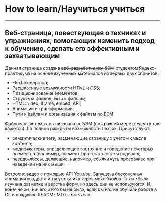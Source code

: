 # How to learn/Научиться учиться
---
## Веб-страница, повествующая о техниках и упражнениях, помогающих изменить подход к обучению, сделать его эффективным и захватывающим
Данная страница создана ~~веб-разработчиком 80lvl~~ студентом Яндекс-практикума на основе изученных материалов из первых двух спринтов:
 * Flexbox-верстка;
 * Расширенные возможности HTML и CSS;
 * Позиционирование элементов;
 * Структура файлов, пкти к файлам;
 * HTML: video, iframe, embed, API;
 * Анимации и трансформации;
 * Пути к файлам и организация к файлам по БЭМ

Файловая система организована по БЭМ (по крайней мере студенту так кажется). По полной раскрыты возможности flexbox. Присутствуют:
* семантические теги, размечающие страницу с учётом смысла контента;
* модификаторы, определяющие состояние и поведение некоторых элементов (например, элемент logo в заголовке и подвале);
* псевдоклассы, делающие, например, ссылки чуть прозрачнее при наведении на них мыши

Встроено видео с помощью API Youtube. Запущена бесконечная анимация квадрата и треугольника  через микс блоков.
Также была изучена разметка и верстка форм, но здесь они не используются.
И, конечно же, ничего этого бы не было, если бы нас не обучили работе в Git и созданию README.MD в том числе.
